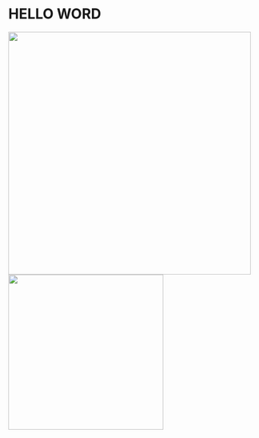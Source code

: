 # HELLO WORD
<!--Hiding individual stats-->
<div style="display: flex; flex-wrap: wrap">
  <a href="https://github.com/anuraghazra/github-readme-stats">
    <img width="485" src="https://github-readme-stats.vercel.app/api?username=Neqad&hide=stars,issues&count_private=true&theme=default&hide_border=true" /
         >
<!--Top Languages-->
  </a>
  <a href="https://github.com/anuraghazra/github-readme-stats">
    <img width="310" src="https://github-readme-stats.vercel.app/api/top-langs/?username=Neqad&layout=compact&theme=default&hide_border=true" />
  </a>
</div>
